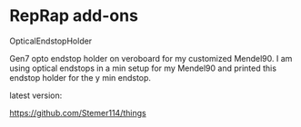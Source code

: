 RepRap add-ons
=====

OpticalEndstopHolder

Gen7 opto endstop holder on veroboard for my customized Mendel90. I am using
optical endstops in a min setup for my Mendel90 and printed this endstop holder
for the y min endstop.

latest version:

   https://github.com/Stemer114/things




